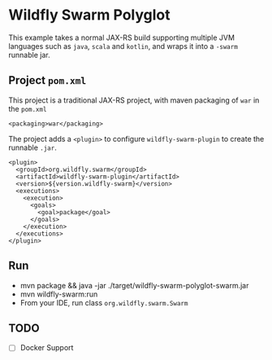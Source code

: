 # Wildfly Swarm Polyglot

This example takes a normal JAX-RS build supporting multiple JVM languages such as `java`, `scala` and `kotlin`, and wraps it into a `-swarm` runnable jar. 

## Project `pom.xml`

This project is a traditional JAX-RS project, with maven packaging of `war` in the `pom.xml`

    <packaging>war</packaging>

The project adds a `<plugin>` to configure `wildfly-swarm-plugin` to create the runnable `.jar`.

    <plugin>
      <groupId>org.wildfly.swarm</groupId>
      <artifactId>wildfly-swarm-plugin</artifactId>
      <version>${version.wildfly-swarm}</version>
      <executions>
        <execution>
          <goals>
            <goal>package</goal>
          </goals>
        </execution>
      </executions>
    </plugin>

## Run

* mvn package && java -jar ./target/wildfly-swarm-polyglot-swarm.jar
* mvn wildfly-swarm:run
* From your IDE, run class `org.wildfly.swarm.Swarm`

## TODO

- [ ] Docker Support
